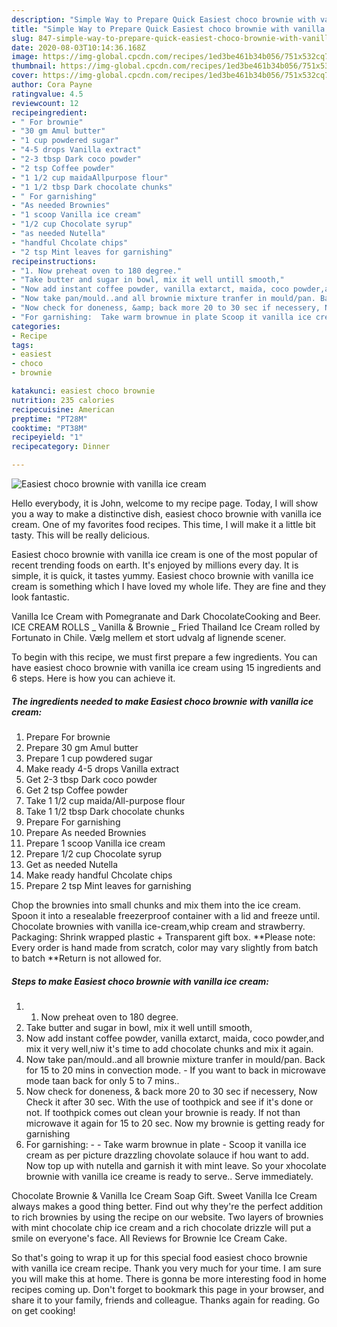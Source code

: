 ```yaml
---
description: "Simple Way to Prepare Quick Easiest choco brownie with vanilla ice cream"
title: "Simple Way to Prepare Quick Easiest choco brownie with vanilla ice cream"
slug: 847-simple-way-to-prepare-quick-easiest-choco-brownie-with-vanilla-ice-cream
date: 2020-08-03T10:14:36.168Z
image: https://img-global.cpcdn.com/recipes/1ed3be461b34b056/751x532cq70/easiest-choco-brownie-with-vanilla-ice-cream-recipe-main-photo.jpg
thumbnail: https://img-global.cpcdn.com/recipes/1ed3be461b34b056/751x532cq70/easiest-choco-brownie-with-vanilla-ice-cream-recipe-main-photo.jpg
cover: https://img-global.cpcdn.com/recipes/1ed3be461b34b056/751x532cq70/easiest-choco-brownie-with-vanilla-ice-cream-recipe-main-photo.jpg
author: Cora Payne
ratingvalue: 4.5
reviewcount: 12
recipeingredient:
- " For brownie"
- "30 gm Amul butter"
- "1 cup powdered sugar"
- "4-5 drops Vanilla extract"
- "2-3 tbsp Dark coco powder"
- "2 tsp Coffee powder"
- "1 1/2 cup maidaAllpurpose flour"
- "1 1/2 tbsp Dark chocolate chunks"
- " For garnishing"
- "As needed Brownies"
- "1 scoop Vanilla ice cream"
- "1/2 cup Chocolate syrup"
- "as needed Nutella"
- "handful Chcolate chips"
- "2 tsp Mint leaves for garnishing"
recipeinstructions:
- "1. Now preheat oven to 180 degree."
- "Take butter and sugar in bowl, mix it well untill smooth,"
- "Now add instant coffee powder, vanilla extarct, maida, coco powder,and mix it very well,niw it&#39;s time to add chocolate chunks and mix it again."
- "Now take pan/mould..and all brownie mixture tranfer in mould/pan. Back for 15 to 20 mins in convection mode. If you want to back in microwave mode taan back for only 5 to 7 mins.."
- "Now check for doneness, &amp; back more 20 to 30 sec if necessery, Now Check it after 30 sec. With the use of toothpick and see if it&#39;s done or not. If toothpick comes out clean your brownie is ready. If not than microwave it again for 15 to 20 sec. Now my brownie is getting ready for garnishing"
- "For garnishing:  Take warm brownue in plate Scoop it vanilla ice cream as per picture drazzling chovolate solauce if hou want to add. Now top up with nutella and garnish it with mint leave. So your xhocolate brownie with vanilla ice creame is ready to serve.. Serve immediately."
categories:
- Recipe
tags:
- easiest
- choco
- brownie

katakunci: easiest choco brownie 
nutrition: 235 calories
recipecuisine: American
preptime: "PT28M"
cooktime: "PT38M"
recipeyield: "1"
recipecategory: Dinner

---
```



![Easiest choco brownie with vanilla ice cream](https://img-global.cpcdn.com/recipes/1ed3be461b34b056/751x532cq70/easiest-choco-brownie-with-vanilla-ice-cream-recipe-main-photo.jpg)

Hello everybody, it is John, welcome to my recipe page. Today, I will show you a way to make a distinctive dish, easiest choco brownie with vanilla ice cream. One of my favorites food recipes. This time, I will make it a little bit tasty. This will be really delicious.

Easiest choco brownie with vanilla ice cream is one of the most popular of recent trending foods on earth. It's enjoyed by millions every day. It is simple, it is quick, it tastes yummy. Easiest choco brownie with vanilla ice cream is something which I have loved my whole life. They are fine and they look fantastic.

Vanilla Ice Cream with Pomegranate and Dark ChocolateCooking and Beer. ICE CREAM ROLLS _ Vanilla &amp; Brownie _ Fried Thailand Ice Cream rolled by Fortunato in Chile. Vælg mellem et stort udvalg af lignende scener.


To begin with this recipe, we must first prepare a few ingredients. You can have easiest choco brownie with vanilla ice cream using 15 ingredients and 6 steps. Here is how you can achieve it.

<!--inarticleads1-->

##### The ingredients needed to make Easiest choco brownie with vanilla ice cream:

1. Prepare  For brownie
1. Prepare 30 gm Amul butter
1. Prepare 1 cup powdered sugar
1. Make ready 4-5 drops Vanilla extract
1. Get 2-3 tbsp Dark coco powder
1. Get 2 tsp Coffee powder
1. Take 1 1/2 cup maida/All-purpose flour
1. Take 1 1/2 tbsp Dark chocolate chunks
1. Prepare  For garnishing
1. Prepare As needed Brownies
1. Prepare 1 scoop Vanilla ice cream
1. Prepare 1/2 cup Chocolate syrup
1. Get as needed Nutella
1. Make ready handful Chcolate chips
1. Prepare 2 tsp Mint leaves for garnishing


Chop the brownies into small chunks and mix them into the ice cream. Spoon it into a resealable freezerproof container with a lid and freeze until. Chocolate brownies with vanilla ice-cream,whip cream and strawberry. Packaging: Shrink wrapped plastic + Transparent gift box. **Please note: Every order is hand made from scratch, color may vary slightly from batch to batch **Return is not allowed for. 

<!--inarticleads2-->

##### Steps to make Easiest choco brownie with vanilla ice cream:

1. 1. Now preheat oven to 180 degree.
1. Take butter and sugar in bowl, mix it well untill smooth,
1. Now add instant coffee powder, vanilla extarct, maida, coco powder,and mix it very well,niw it&#39;s time to add chocolate chunks and mix it again.
1. Now take pan/mould..and all brownie mixture tranfer in mould/pan. Back for 15 to 20 mins in convection mode. - If you want to back in microwave mode taan back for only 5 to 7 mins..
1. Now check for doneness, &amp; back more 20 to 30 sec if necessery, Now Check it after 30 sec. With the use of toothpick and see if it&#39;s done or not. If toothpick comes out clean your brownie is ready. If not than microwave it again for 15 to 20 sec. Now my brownie is getting ready for garnishing
1. For garnishing: -  - Take warm brownue in plate - Scoop it vanilla ice cream as per picture drazzling chovolate solauce if hou want to add. Now top up with nutella and garnish it with mint leave. So your xhocolate brownie with vanilla ice creame is ready to serve.. Serve immediately.


Chocolate Brownie &amp; Vanilla Ice Cream Soap Gift. Sweet Vanilla Ice Cream always makes a good thing better. Find out why they&#39;re the perfect addition to rich brownies by using the recipe on our website. Two layers of brownies with mint chocolate chip ice cream and a rich chocolate drizzle will put a smile on everyone&#39;s face. All Reviews for Brownie Ice Cream Cake. 

So that's going to wrap it up for this special food easiest choco brownie with vanilla ice cream recipe. Thank you very much for your time. I am sure you will make this at home. There is gonna be more interesting food in home recipes coming up. Don't forget to bookmark this page in your browser, and share it to your family, friends and colleague. Thanks again for reading. Go on get cooking!
